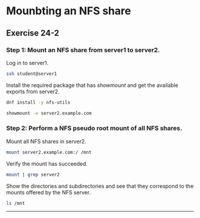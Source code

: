 # Mounbting an NFS share
## Exercise 24-2


### Step 1: Mount an NFS share from server1 to server2.

Log in to server1.

```bash
ssh student@server1
```

Install the required package that has *showmount* and get the available exports from server2.

```bash
dnf install -y nfs-utils

showmount -e server2.example.com
```


### Step 2: Perform a NFS pseudo root mount of all NFS shares.

Mount all NFS shares in server2.

```bash
mount server2.example.com:/ /mnt
```

Verify the mount has succeeded.

```bash
mount | grep server2
```

Show the directories and subdirectories and see that they correspond to the mounts offered by the NFS server. 

```bash
ls /mnt
```


---